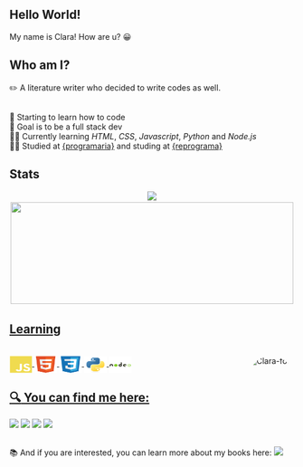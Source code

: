 ## Hello World!
My name is Clara! How are u? :grinning:	

## Who am I?
:pencil2:	A literature writer who decided to write codes as well.

## 

:baby: Starting to learn how to code <br>
:dart:	Goal is to be a full stack dev <br> 
:woman_technologist:	Currently learning *HTML*, *CSS*, *Javascript*, *Python* and *Node.js* <br>
:woman_student:	Studied at [{programaria}](https://www.programaria.org/) and studing at [{reprograma}](https://reprograma.com.br/) <br>

## Stats

<div align="center">
  <a href="https://github.com/claraguta">
  <img height="180em" src="https://github-readme-stats.vercel.app/api?username=claraguta&show_icons=true&theme=dracula&include_all_commits=true&count_private=true"/>
  <img height="180em" img width="500em" src="https://github-readme-stats.vercel.app/api/top-langs/?username=claraguta&layout=compact&langs_count=7&theme=dracula"/>
</div>
 
 ## Learning
<div style="display: inline_block"><br>
  <img align="center" alt="Clara-Js" height="30" width="40" src="https://raw.githubusercontent.com/devicons/devicon/master/icons/javascript/javascript-plain.svg">
  <img align="center" alt="Clara-HTML" height="30" width="40" src="https://raw.githubusercontent.com/devicons/devicon/master/icons/html5/html5-original.svg">
  <img align="center" alt="Clara-CSS" height="30" width="40" src="https://raw.githubusercontent.com/devicons/devicon/master/icons/css3/css3-original.svg">
  <img align="center" alt="Clara-Python" height="30" width="40" src="https://raw.githubusercontent.com/devicons/devicon/master/icons/python/python-original.svg">
  <img align="center" alt="Clara-NodeJs" height="30" width="40" src="https://raw.githubusercontent.com/devicons/devicon/master/icons/nodejs/nodejs-original-wordmark.svg">

   <img align="right" alt="Clara-foto" height="150" style="border-radius:50px" src="https://i.makeagif.com/media/3-21-2022/hHDy5l.gif">
 
## :mag:	You can find me here:
 
 <div> 
  <a href="https://www.twitter.com/claraguta"><img src="https://img.shields.io/badge/Twitter-1DA1F2?style=for-the-badge&logo=twitter&logoColor=white" target="_blank"></a>
  <a href="mailto:draclarasavelli@gmail.com"><img src="https://img.shields.io/badge/Gmail-D14836?style=for-the-badge&logo=gmail&logoColor=white" target="_blank"></a>
  <a href="https://www.linkedin.com/in/clarasavelli" target="_blank"><img src="https://img.shields.io/badge/LinkedIn-0077B5?style=for-the-badge&logo=linkedin&logoColor=white" target="_blank"></a>  
  <a href="https://instagram.com/claraguta" target="_blank"><img src="https://img.shields.io/badge/-Instagram-%23E4405F?style=for-the-badge&logo=instagram&logoColor=white" target="_blank"></a>

  
</div>
 
 ##
 :books:	And if you are interested, you can learn more about my books here:
  <a href="https://www.clarasavelli.com"><img src="https://img.shields.io/website?down_color=pink&up_color=purple&up_message=official%20website&url=https%3A%2F%2Fwww.clarasavelli.com" target="_blank"></a>

